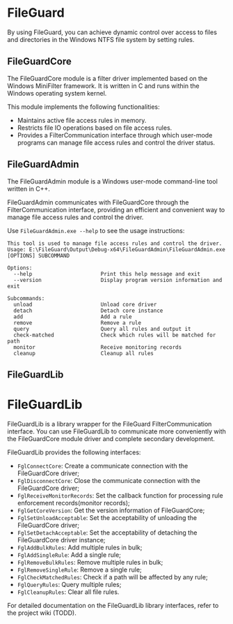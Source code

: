 # FileGuard

By using FileGuard, you can achieve dynamic control over access to files and directories in the Windows NTFS file system by setting rules.

## FileGuardCore

The FileGuardCore module is a filter driver implemented based on the Windows MiniFilter framework. It is written in C and runs within the Windows operating system kernel.

This module implements the following functionalities:  

- Maintains active file access rules in memory.
- Restricts file IO operations based on file access rules.
- Provides a FilterCommunication interface through which user-mode programs can manage file access rules and control the driver status.

## FileGuardAdmin

The FileGuardAdmin module is a Windows user-mode command-line tool written in C++.

FileGuardAdmin communicates with FileGuardCore through the FilterCommunication interface, providing an efficient and convenient way to manage file access rules and control the driver.

Use `FileGuardAdmin.exe --help` to see the usage instructions:

```shell
This tool is used to manage file access rules and control the driver.
Usage: E:\FileGuard\Output\Debug-x64\FileGuardAdmin\FileGuardAdmin.exe [OPTIONS] SUBCOMMAND

Options:
  --help                      Print this help message and exit
  --version                   Display program version information and exit

Subcommands:
  unload                      Unload core driver
  detach                      Detach core instance
  add                         Add a rule
  remove                      Remove a rule
  query                       Query all rules and output it
  check-matched               Check which rules will be matched for path
  monitor                     Receive monitoring records
  cleanup                     Cleanup all rules
```

## FileGuardLib

# FileGuardLib

FileGuardLib is a library wrapper for the FileGuard FilterCommunication interface. You can use FileGuardLib to communicate more conveniently with the FileGuardCore module driver and complete secondary development.

FileGuardLib provides the following interfaces:

- `FglConnectCore`: Create a communicate connection with the FileGuardCore driver;
- `FglDisconnectCore`: Close the communicate connection with the FileGuardCore driver;
- `FglReceiveMonitorRecords`: Set the callback function for processing rule enforcement records(monitor records);
- `FglGetCoreVersion`: Get the version information of FileGuardCore;
- `FglSetUnloadAcceptable`: Set the acceptability of unloading the FileGuardCore driver;
- `FglSetDetachAcceptable`: Set the acceptability of detaching the FileGuardCore driver instance;
- `FglAddBulkRules`: Add multiple rules in bulk;
- `FglAddSingleRule`: Add a single rule;
- `FglRemoveBulkRules`: Remove multiple rules in bulk;
- `FglRemoveSingleRule`: Remove a single rule;
- `FglCheckMatchedRules`: Check if a path will be affected by any rule;
- `FglQueryRules`: Query multiple rules;
- `FglCleanupRules`: Clear all file rules.

For detailed documentation on the FileGuardLib library interfaces, refer to the project wiki (TODD).